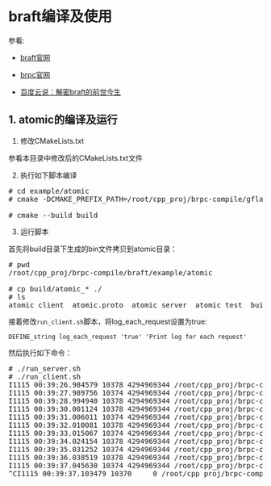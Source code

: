 # braft编译及使用

参看:

- [braft官网](https://github.com/baidu/braft)

- [brpc官网](https://github.com/apache/brpc)

- [百度云说：解密braft的前世今生](https://www.sohu.com/a/236579130_470007)


## 1. atomic的编译及运行

1) 修改CMakeLists.txt

参看本目录中修改后的CMakeLists.txt文件

2) 执行如下脚本编译
<pre>
# cd example/atomic
# cmake -DCMAKE_PREFIX_PATH=/root/cpp_proj/brpc-compile/gflags/output-inst\;/root/cpp_proj/brpc-compile/glog/output-inst\;/root/cpp_proj/brpc-compile/googletest/output-inst\;/root/cpp_proj/brpc-compile/protobuf/output-inst\;/root/cpp_proj/brpc-compile/leveldb/output-inst\;/root/cpp_proj/brpc-compile/snappy/output-inst\;/root/cpp_proj/brpc-compile/brpc/output-inst\;/root/cpp_proj/brpc-compile/braft/output-inst -DCMAKE_INSTALL_PREFIX=/root/cpp_proj/brpc-compile/braft/output-inst -B build

# cmake --build build 
</pre>

3) 运行脚本

首先将build目录下生成的bin文件拷贝到atomic目录：
<pre>
# pwd
/root/cpp_proj/brpc-compile/braft/example/atomic

# cp build/atomic_* ./
# ls
atomic_client  atomic.proto  atomic_server  atomic_test  build  client.cpp  CMakeLists.txt  jepsen_control.sh  run_client.sh  run_server.sh  server.cpp  stop.sh  test.cpp
</pre>

接着修改`run_client.sh`脚本，将log_each_request设置为true:

```
DEFINE_string log_each_request 'true' 'Print log for each request'
```
然后执行如下命令：

<pre>
# ./run_server.sh
# ./run_client.sh 
I1115 00:39:26.984579 10378 4294969344 /root/cpp_proj/brpc-compile/braft/example/atomic/client.cpp:115] Received response from 127.0.1.1:8301:0:0 old_value=101312 new_value=101312 latency=2854
I1115 00:39:27.989756 10374 4294969344 /root/cpp_proj/brpc-compile/braft/example/atomic/client.cpp:115] Received response from 127.0.1.1:8301:0:0 old_value=101312 new_value=101313 latency=4101
I1115 00:39:28.994940 10378 4294969344 /root/cpp_proj/brpc-compile/braft/example/atomic/client.cpp:115] Received response from 127.0.1.1:8301:0:0 old_value=101313 new_value=101314 latency=4484
I1115 00:39:30.001124 10378 4294969344 /root/cpp_proj/brpc-compile/braft/example/atomic/client.cpp:115] Received response from 127.0.1.1:8301:0:0 old_value=101314 new_value=101315 latency=5142
I1115 00:39:31.006011 10374 4294969344 /root/cpp_proj/brpc-compile/braft/example/atomic/client.cpp:115] Received response from 127.0.1.1:8301:0:0 old_value=101315 new_value=101316 latency=4052
I1115 00:39:32.010081 10378 4294969344 /root/cpp_proj/brpc-compile/braft/example/atomic/client.cpp:115] Received response from 127.0.1.1:8301:0:0 old_value=101316 new_value=101317 latency=3332
I1115 00:39:33.015067 10374 4294969344 /root/cpp_proj/brpc-compile/braft/example/atomic/client.cpp:115] Received response from 127.0.1.1:8301:0:0 old_value=101317 new_value=101318 latency=3875
I1115 00:39:34.024154 10378 4294969344 /root/cpp_proj/brpc-compile/braft/example/atomic/client.cpp:115] Received response from 127.0.1.1:8301:0:0 old_value=101318 new_value=101319 latency=5105
I1115 00:39:35.031252 10374 4294969344 /root/cpp_proj/brpc-compile/braft/example/atomic/client.cpp:115] Received response from 127.0.1.1:8301:0:0 old_value=101319 new_value=101320 latency=4555
I1115 00:39:36.038519 10378 4294969344 /root/cpp_proj/brpc-compile/braft/example/atomic/client.cpp:115] Received response from 127.0.1.1:8301:0:0 old_value=101320 new_value=101321 latency=4787
I1115 00:39:37.045630 10374 4294969344 /root/cpp_proj/brpc-compile/braft/example/atomic/client.cpp:115] Received response from 127.0.1.1:8301:0:0 old_value=101321 new_value=101322 latency=3616
^CI1115 00:39:37.103479 10370     0 /root/cpp_proj/brpc-compile/braft/example/atomic/client.cpp:173] Counter client is going to quit
</pre>


